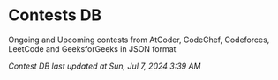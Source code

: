 # Contests DB

Ongoing and Upcoming contests from AtCoder, CodeChef, Codeforces, LeetCode and GeeksforGeeks in JSON format

*Contest DB last updated at Sun, Jul 7, 2024 3:39 AM*  
